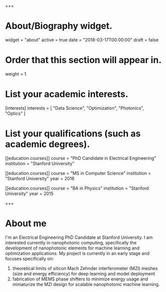 +++
# About/Biography widget.
widget = "about"
active = true
date = "2018-03-17T00:00:00"
draft = false

# Order that this section will appear in.
weight = 1

# List your academic interests.
[interests]
    interests = [
    "Data Science",
    "Optimization",
    "Photonics",
    "Optics"
  ]

# List your qualifications (such as academic degrees).

[[education.courses]]
  course = "PhD Candidate in Electrical Engineering"
  institution = "Stanford University"
  

[[education.courses]]
  course = "MS in Computer Science"
  institution = "Stanford University"
  year = 2016

[[education.courses]]
  course = "BA in Physics"
  institution = "Stanford University"
  year = 2015
 
+++

# About me

I'm an Electrical Engineering PhD Candidate at Stanford University.
I am interested currently in nanophotonic computing, specifically the development of nanophotonic elements for machine learning and optimization applications.
My project is currently in an early stage and focuses specifically on:
1. theoretical limits of silicon Mach Zehnder interferometer (MZI) meshes (size and energy efficiency) for deep learning and model deployment
2. fabrication of MEMS phase shifters to minimize energy usage and miniaturize the MZI design for scalable nanophotonic machine learning.
